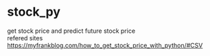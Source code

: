 # stock_py
get stock price and predict future stock price
<br>
refered sites<br>
https://myfrankblog.com/how_to_get_stock_price_with_python/#CSV